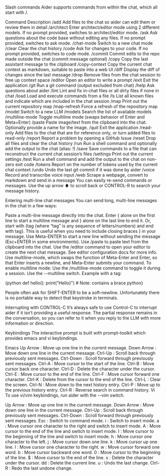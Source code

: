Slash commands
Aider supports commands from within the chat, which all start with /.

Command	Description
/add	Add files to the chat so aider can edit them or review them in detail
/architect	Enter architect/editor mode using 2 different models. If no prompt provided, switches to architect/editor mode.
/ask	Ask questions about the code base without editing any files. If no prompt provided, switches to ask mode.
/chat-mode	Switch to a new chat mode
/clear	Clear the chat history
/code	Ask for changes to your code. If no prompt provided, switches to code mode.
/commit	Commit edits to the repo made outside the chat (commit message optional)
/copy	Copy the last assistant message to the clipboard
/copy-context	Copy the current chat context as markdown, suitable to paste into a web UI
/diff	Display the diff of changes since the last message
/drop	Remove files from the chat session to free up context space
/editor	Open an editor to write a prompt
/exit	Exit the application
/git	Run a git command (output excluded from chat)
/help	Ask questions about aider
/lint	Lint and fix in-chat files or all dirty files if none in chat
/load	Load and execute commands from a file
/ls	List all known files and indicate which are included in the chat session
/map	Print out the current repository map
/map-refresh	Force a refresh of the repository map
/model	Switch to a new LLM
/models	Search the list of available models
/multiline-mode	Toggle multiline mode (swaps behavior of Enter and Meta+Enter)
/paste	Paste image/text from the clipboard into the chat. Optionally provide a name for the image.
/quit	Exit the application
/read-only	Add files to the chat that are for reference only, or turn added files to read-only
/report	Report a problem by opening a GitHub Issue
/reset	Drop all files and clear the chat history
/run	Run a shell command and optionally add the output to the chat (alias: !)
/save	Save commands to a file that can reconstruct the current chat session’s files
/settings	Print out the current settings
/test	Run a shell command and add the output to the chat on non-zero exit code
/tokens	Report on the number of tokens used by the current chat context
/undo	Undo the last git commit if it was done by aider
/voice	Record and transcribe voice input
/web	Scrape a webpage, convert to markdown and send in a message
You can easily re-send commands or messages. Use the up arrow ⬆ to scroll back or CONTROL-R to search your message history.

Entering multi-line chat messages
You can send long, multi-line messages in the chat in a few ways:

Paste a multi-line message directly into the chat.
Enter { alone on the first line to start a multiline message and } alone on the last line to end it.
Or, start with {tag (where “tag” is any sequence of letters/numbers) and end with tag}. This is useful when you need to include closing braces } in your message.
Use Meta-ENTER to start a new line without sending the message (Esc+ENTER in some environments).
Use /paste to paste text from the clipboard into the chat.
Use the /editor command to open your editor to create the next chat message. See editor configuration docs for more info.
Use multiline-mode, which swaps the function of Meta-Enter and Enter, so that Enter inserts a newline, and Meta-Enter submits your command. To enable multiline mode:
Use the /multiline-mode command to toggle it during a session.
Use the --multiline switch.
Example with a tag:

{python
def hello():
    print("Hello}")  # Note: contains a brace
python}

People often ask for SHIFT-ENTER to be a soft-newline. Unfortunately there is no portable way to detect that keystroke in terminals.

Interrupting with CONTROL-C
It’s always safe to use Control-C to interrupt aider if it isn’t providing a useful response. The partial response remains in the conversation, so you can refer to it when you reply to the LLM with more information or direction.

Keybindings
The interactive prompt is built with prompt-toolkit which provides emacs and vi keybindings.

Emacs
Up Arrow : Move up one line in the current message.
Down Arrow : Move down one line in the current message.
Ctrl-Up : Scroll back through previously sent messages.
Ctrl-Down : Scroll forward through previously sent messages.
Ctrl-A : Move cursor to the start of the line.
Ctrl-B : Move cursor back one character.
Ctrl-D : Delete the character under the cursor.
Ctrl-E : Move cursor to the end of the line.
Ctrl-F : Move cursor forward one character.
Ctrl-K : Delete from the cursor to the end of the line.
Ctrl-L : Clear the screen.
Ctrl-N : Move down to the next history entry.
Ctrl-P : Move up to the previous history entry.
Ctrl-R : Reverse search in command history.
Vi
To use vi/vim keybindings, run aider with the --vim switch.

Up Arrow : Move up one line in the current message.
Down Arrow : Move down one line in the current message.
Ctrl-Up : Scroll back through previously sent messages.
Ctrl-Down : Scroll forward through previously sent messages.
Esc : Switch to command mode.
i : Switch to insert mode.
a : Move cursor one character to the right and switch to insert mode.
A : Move cursor to the end of the line and switch to insert mode.
I : Move cursor to the beginning of the line and switch to insert mode.
h : Move cursor one character to the left.
j : Move cursor down one line.
k : Move cursor up one line.
l : Move cursor one character to the right.
w : Move cursor forward one word.
b : Move cursor backward one word.
0 : Move cursor to the beginning of the line.
$ : Move cursor to the end of the line.
x : Delete the character under the cursor.
dd : Delete the current line.
u : Undo the last change.
Ctrl-R : Redo the last undone change.
